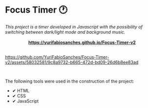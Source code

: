 
   # Focus Timer 🕐

   <i>
    This project is a timer developed in Javascript with the possibility of switching between dark/light mode and background music.
   </i>

   <br />
 <br />

   <div align="center">
      <b><a href="https://yurifabiosanches.github.io/Focus-Timer-v2" target="_blank">https://yurifabiosanches.github.io/Focus-Timer-v2</a></b>
   </div>
   
 <br />

https://github.com/YuriFabioSanches/Focus-Timer-v2/assets/58032581/9c8a9732-b665-472d-bd09-26d6b8ee83ad

 <br />
 
   The following tools were used in the construction of the project:
   
   - ✔ HTML
   - ✔ CSS
   - ✔ JavaScript
